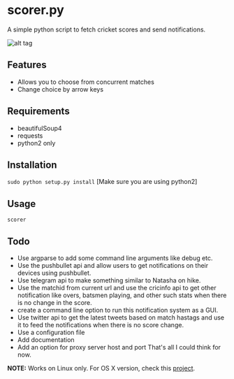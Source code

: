 # scorer.py
A simple python script to fetch cricket scores and send notifications.

![alt tag](http://i.imgur.com/LiMUo5V.png)

## Features ##
* Allows you to choose from concurrent matches
* Change choice by arrow keys

## Requirements ##
* beautifulSoup4
* requests
* python2 only

## Installation ##
``sudo python setup.py install``
[Make sure you are using python2]

## Usage ##
``scorer``

## Todo ##
* Use argparse to add some command line arguments like debug etc.
* Use the pushbullet api and allow users to get notifications on their devices using pushbullet.
* Use telegram api to make something similar to Natasha on hike.
* Use the matchid from current url and use the cricinfo api to get other notification like overs, batsmen playing, and other such stats when there is no change in the score.
* create a command line option to run this notification system as a GUI.
* Use twitter api to get the latest tweets based on match hastags and use it to feed the notifications when there is no score change.
* Use a configuration file
* Add documentation
* Add an option for proxy server host and port
That's all I could think for now.

**NOTE:** Works on Linux only. For OS X version, check this [project](https://github.com/avinassh/score-notify).
